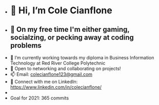 - # 👋 Hi, I’m Cole Cianflone
- ## 👀 On my free time I'm either gaming, socialzing, or pecking away at coding problems
- 🌱 I’m currently working towards my diploma in Business Information Technology at Red River College Polytechnic
- 💞️ Open to networking and collaborating on projects!
- 📫 Email: colecianflone123@gmail.com
- 🤝 Connect with me on LinkedIn: https://www.linkedin.com/in/colecianflone/
- 
- Goal for 2021: 365 commits

